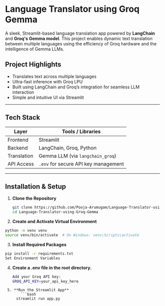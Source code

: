 # Language Translator using Groq Gemma

A sleek, Streamlit-based language translation app powered by **LangChain** and **Groq's Gemma model**. This project enables dynamic text translation between multiple languages using the efficiency of Groq hardware and the intelligence of Gemma LLMs.

## Project Highlights

- Translates text across multiple languages
- Ultra-fast inference with Groq LPU
- Built using LangChain and Groq’s integration for seamless LLM interaction
- Simple and intuitive UI via Streamlit

---

## Tech Stack

| Layer       | Tools / Libraries                             |
|-------------|-----------------------------------------------|
| Frontend    | Streamlit                                     |
| Backend     | LangChain, Groq, Python                       |
| Translation | Gemma LLM (via `langchain_groq`)             |
| API Access  | `.env` for secure API key management          |

---

## Installation & Setup

1. **Clone the Repository**
   ```bash
   git clone https://github.com/Pooja-Arumugam/Language-Translator-using-Groq-Gemma.git
   cd Language-Translator-using-Groq-Gemma
   ```

2. **Create and Activate Virtual Environment**
 ```bash
 python -m venv venv
 source venv/bin/activate  # On Windows: venv\Scripts\activate
 ```
3. **Install Required Packages**
  ```bash
pip install -r requirements.txt
Set Environment Variables
```
4. **Create a .env file in the root directory.**
     ```bash
     Add your Groq API key:
     GROQ_API_KEY=your_api_key_here
```
 5. **Run the Streamlit App**
       ```bash
     streamlit run app.py
```
